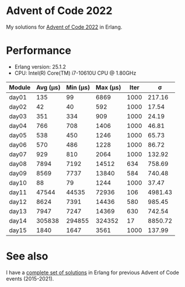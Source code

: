 # Advent of Code 2022

My solutions for [Advent of Code 2022](https://adventofcode.com/2022)
in Erlang.

# Performance

* Erlang version: 25.1.2
* CPU: Intel(R) Core(TM) i7-10610U CPU @ 1.80GHz

| Module   |   Avg (μs) |   Min (μs) |    Max (μs) |   Iter |       σ |
|----------|------------|------------|-------------|--------|---------|
| day01    |        135 |         99 |        6869 |   1000 |  217.16 |
| day02    |         42 |         40 |         592 |   1000 |   17.54 |
| day03    |        351 |        334 |         909 |   1000 |   24.19 |
| day04    |        766 |        708 |        1406 |   1000 |   46.81 |
| day05    |        538 |        450 |        1246 |   1000 |   65.73 |
| day06    |        570 |        486 |        1228 |   1000 |   86.72 |
| day07    |        929 |        810 |        2064 |   1000 |  132.92 |
| day08    |       7894 |       7192 |       14512 |    634 |  758.69 |
| day09    |       8569 |       7737 |       13840 |    584 |  740.48 |
| day10    |         88 |         79 |        1244 |   1000 |   37.47 |
| day11    |      47544 |      44535 |       72936 |    106 | 4981.43 |
| day12    |       8624 |       7391 |       14436 |    580 |  985.45 |
| day13    |       7947 |       7247 |       14369 |    630 |  742.54 |
| day14    |     305838 |     294855 |      324352 |     17 | 8850.72 |
| day15    |       1840 |       1647 |        3561 |   1000 |  137.99 |

# See also

I have a [complete set of
solutions](https://github.com/jesperes/aoc_erlang) in Erlang for
previous Advent of Code events (2015-2021).
